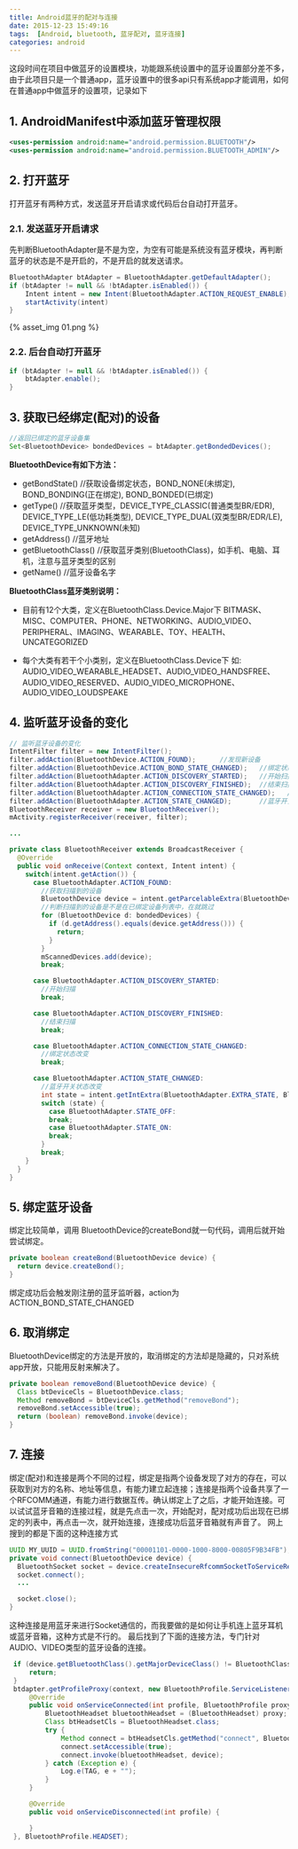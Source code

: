 ```yaml
---
title: Android蓝牙的配对与连接
date: 2015-12-23 15:49:16
tags:  [Android, bluetooth, 蓝牙配对, 蓝牙连接]
categories: android
---
```


这段时间在项目中做蓝牙的设置模块，功能跟系统设置中的蓝牙设置部分差不多，由于此项目只是一个普通app，蓝牙设置中的很多api只有系统app才能调用，如何在普通app中做蓝牙的设置项，记录如下

## 1. AndroidManifest中添加蓝牙管理权限
```xml
<uses-permission android:name="android.permission.BLUETOOTH"/>
<uses-permission android:name="android.permission.BLUETOOTH_ADMIN"/>
```

## 2. 打开蓝牙

打开蓝牙有两种方式，发送蓝牙开启请求或代码后台自动打开蓝牙。

### 2.1. 发送蓝牙开启请求

先判断BluetoothAdapter是不是为空，为空有可能是系统没有蓝牙模块，再判断蓝牙的状态是不是开启的，不是开启的就发送请求。
```java
BluetoothAdapter btAdapter = BluetoothAdapter.getDefaultAdapter();
if (btAdapter != null && !btAdapter.isEnabled()) {
    Intent intent = new Intent(BluetoothAdapter.ACTION_REQUEST_ENABLE);
    startActivity(intent)
}
```
{% asset_img 01.png %}

### 2.2. 后台自动打开蓝牙
```java
if (btAdapter != null && !btAdapter.isEnabled()) {
    btAdapter.enable();
}
```
<!-- more -->

## 3. 获取已经绑定(配对)的设备
```java
//返回已绑定的蓝牙设备集
Set<BluetoothDevice> bondedDevices = btAdapter.getBondedDevices();
```

**BluetoothDevice有如下方法：**
- getBondState()  //获取设备绑定状态，BOND_NONE(未绑定), BOND_BONDING(正在绑定), BOND_BONDED(已绑定)
- getType()       //获取蓝牙类型，DEVICE_TYPE_CLASSIC(普通类型BR/EDR), DEVICE_TYPE_LE(低功耗类型), DEVICE_TYPE_DUAL(双类型BR/EDR/LE), DEVICE_TYPE_UNKNOWN(未知)
- getAddress()    //蓝牙地址
- getBluetoothClass()   //获取蓝牙类别(BluetoothClass)，如手机、电脑、耳机，注意与蓝牙类型的区别
- getName()       //蓝牙设备名字

**BluetoothClass蓝牙类别说明：**
- 目前有12个大类，定义在BluetoothClass.Device.Major下
BITMASK、MISC、COMPUTER、PHONE、NETWORKING、AUDIO_VIDEO、PERIPHERAL、IMAGING、WEARABLE、TOY、HEALTH、UNCATEGORIZED

- 每个大类有若干个小类别，定义在BluetoothClass.Device下
  如: AUDIO_VIDEO_WEARABLE_HEADSET、AUDIO_VIDEO_HANDSFREE、AUDIO_VIDEO_RESERVED、AUDIO_VIDEO_MICROPHONE、AUDIO_VIDEO_LOUDSPEAKE

## 4. 监听蓝牙设备的变化
```java
// 监听蓝牙设备的变化
IntentFilter filter = new IntentFilter();
filter.addAction(BluetoothDevice.ACTION_FOUND);      //发现新设备
filter.addAction(BluetoothDevice.ACTION_BOND_STATE_CHANGED);   //绑定状态改变
filter.addAction(BluetoothAdapter.ACTION_DISCOVERY_STARTED);   //开始扫描
filter.addAction(BluetoothAdapter.ACTION_DISCOVERY_FINISHED);  //结束扫描
filter.addAction(BluetoothAdapter.ACTION_CONNECTION_STATE_CHANGED);   //连接状态改变
filter.addAction(BluetoothAdapter.ACTION_STATE_CHANGED);       //蓝牙开关状态改变
BluetoothReceiver receiver = new BluetoothReceiver();
mActivity.registerReceiver(receiver, filter);

...

private class BluetoothReceiver extends BroadcastReceiver {
  @Override
  public void onReceive(Context context, Intent intent) {
    switch(intent.getAction()) {
      case BluetoothAdapter.ACTION_FOUND:
        //获取扫描到的设备
        BluetoothDevice device = intent.getParcelableExtra(BluetoothDevice.EXTRA_DEVICE);
        //判断扫描到的设备是不是在已绑定设备列表中，在就跳过
        for (BluetoothDevice d: bondedDevices) {
          if (d.getAddress().equals(device.getAddress())) {
            return;
          }
        }
        mScannedDevices.add(device);
        break;

      case BluetoothAdapter.ACTION_DISCOVERY_STARTED:
        //开始扫描
        break;

      case BluetoothAdapter.ACTION_DISCOVERY_FINISHED:
        //结束扫描
        break;

      case BluetoothAdapter.ACTION_CONNECTION_STATE_CHANGED:
        //绑定状态改变
        break;

      case BluetoothAdapter.ACTION_STATE_CHANGED:
        //蓝牙开关状态改变
        int state = intent.getIntExtra(BluetoothAdapter.EXTRA_STATE, BluetoothAdapter.ERROR);
        switch (state) {
          case BluetoothAdapter.STATE_OFF:
          break;
          case BluetoothAdapter.STATE_ON:
          break;
        }
        break;
    }
  }
}
```

## 5. 绑定蓝牙设备

绑定比较简单，调用 BluetoothDevice的createBond就一句代码，调用后就开始尝试绑定。
```java
private boolean createBond(BluetoothDevice device) {
  return device.createBond();
}
```
绑定成功后会触发刚注册的蓝牙监听器，action为 ACTION_BOND_STATE_CHANGED

## 6. 取消绑定

BluetoothDevice绑定的方法是开放的，取消绑定的方法却是隐藏的，只对系统app开放，只能用反射来解决了。
```java
private boolean removeBond(BluetoothDevice device) {
  Class btDeviceCls = BluetoothDevice.class;
  Method removeBond = btDeviceCls.getMethod("removeBond");
  removeBond.setAccessible(true);
  return (boolean) removeBond.invoke(device);
}
```

## 7. 连接

绑定(配对)和连接是两个不同的过程，绑定是指两个设备发现了对方的存在，可以获取到对方的名称、地址等信息，有能力建立起连接；连接是指两个设备共享了一个RFCOMM通道，有能力进行数据互传。确认绑定上了之后，才能开始连接。可以试试蓝牙音箱的连接过程，就是先点击一次，开始配对，配对成功后出现在已绑定的列表中，再点击一次，就开始连接，连接成功后蓝牙音箱就有声音了。 
网上搜到的都是下面的这种连接方式
```java
UUID MY_UUID = UUID.fromString("00001101-0000-1000-8000-00805F9B34FB");
private void connect(BluetoothDevice device) {
  BluetoothSocket socket = device.createInsecureRfcommSocketToServiceRecord(MY_UUID);
  socket.connect();
  ...

  socket.close();
}
```
这种连接是用蓝牙来进行Socket通信的，而我要做的是如何让手机连上蓝牙耳机或蓝牙音箱，这种方式是不行的。 
最后找到了下面的连接方法，专门针对AUDIO、VIDEO类型的蓝牙设备的连接。
```java
 if (device.getBluetoothClass().getMajorDeviceClass() != BluetoothClass.Device.Major.AUDIO_VIDEO) {
     return;
 }
 btdapter.getProfileProxy(context, new BluetoothProfile.ServiceListener() {
     @Override
     public void onServiceConnected(int profile, BluetoothProfile proxy) {
         BluetoothHeadset bluetoothHeadset = (BluetoothHeadset) proxy;
         Class btHeadsetCls = BluetoothHeadset.class;
         try {
             Method connect = btHeadsetCls.getMethod("connect", BluetoothDevice.class);
             connect.setAccessible(true);
             connect.invoke(bluetoothHeadset, device);
         } catch (Exception e) {
             Log.e(TAG, e + "");
         }
     }

     @Override
     public void onServiceDisconnected(int profile) {

     }
 }, BluetoothProfile.HEADSET);
```
